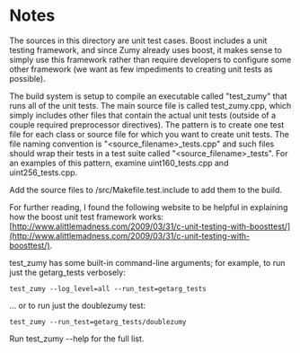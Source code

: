 # Notes
The sources in this directory are unit test cases.  Boost includes a
unit testing framework, and since Zumy already uses boost, it makes
sense to simply use this framework rather than require developers to
configure some other framework (we want as few impediments to creating
unit tests as possible).

The build system is setup to compile an executable called "test_zumy"
that runs all of the unit tests.  The main source file is called
test_zumy.cpp, which simply includes other files that contain the
actual unit tests (outside of a couple required preprocessor
directives).  The pattern is to create one test file for each class or
source file for which you want to create unit tests.  The file naming
convention is "<source_filename>_tests.cpp" and such files should wrap
their tests in a test suite called "<source_filename>_tests".  For an
examples of this pattern, examine uint160_tests.cpp and
uint256_tests.cpp.

Add the source files to /src/Makefile.test.include to add them to the build.

For further reading, I found the following website to be helpful in
explaining how the boost unit test framework works:
[http://www.alittlemadness.com/2009/03/31/c-unit-testing-with-boosttest/](http://www.alittlemadness.com/2009/03/31/c-unit-testing-with-boosttest/).

test_zumy has some built-in command-line arguments; for
example, to run just the getarg_tests verbosely:

    test_zumy --log_level=all --run_test=getarg_tests

... or to run just the doublezumy test:

    test_zumy --run_test=getarg_tests/doublezumy

Run  test_zumy --help   for the full list.

